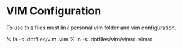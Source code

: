 VIM Configuration
=================

To use this files must link personal vim folder and vim configuration.

% ln -s .dotfiles/vim .vim
% ln -s .dotfiles/vim/vimrc .vimrc
